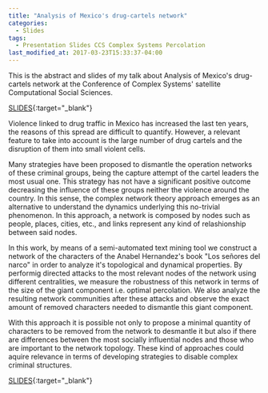 ```yaml
---
title: "Analysis of Mexico's drug-cartels network"
categories:
  - Slides
tags:
  - Presentation Slides CCS Complex Systems Percolation
last_modified_at: 2017-03-23T15:33:37-04:00
---
```

This is the abstract and slides of my talk about Analysis of Mexico's drug-cartels network at the Conference of Complex Systems' satellite Computational Social Sciences.

[SLIDES](http://www.ollinlangle.com/percolation){:target="_blank"}

Violence linked to drug traffic in Mexico has increased the last ten years, the reasons of this spread are difficult to quantify. However, a relevant feature to take into account is the large number of drug cartels and the disruption of them into small violent cells.

Many strategies have been proposed to dismantle the operation networks of these criminal groups, being the capture attempt of the cartel leaders the most usual one. This strategy has not have a significant positive outcome decreasing the influence of these groups neither the violence around the country. In this sense, the complex network theory approach emerges as an alternative to understand the dynamics underlying this no-trivial phenomenon. In this approach, a network is composed by nodes such as people, places, cities, etc., and links represent any kind of relashionship between said nodes.

In this work, by means of a semi-automated text mining tool we construct a network of the characters of the Anabel Hernandez's book "Los señores del narco" in order to analyze it's topological and dynamical properties. By performig directed attacks to the most relevant nodes of the network using different centralities, we measure the robustness of this network in terms of the size of the giant component i.e. optimal percolation. We also analyze the resulting network communities after these attacks and observe the exact amount of removed characters needed to dismantle this giant component.

With this approach it is possible not only to propose a minimal quantity of characters to be removed from the network to desmantle it but also if there are differences between the most socially influential nodes and those who are important to the network topology. These kind of approaches could aquire relevance in terms of developing strategies to disable complex criminal structures.

[SLIDES](http://www.ollinlangle.com/percolation){:target="_blank"}
